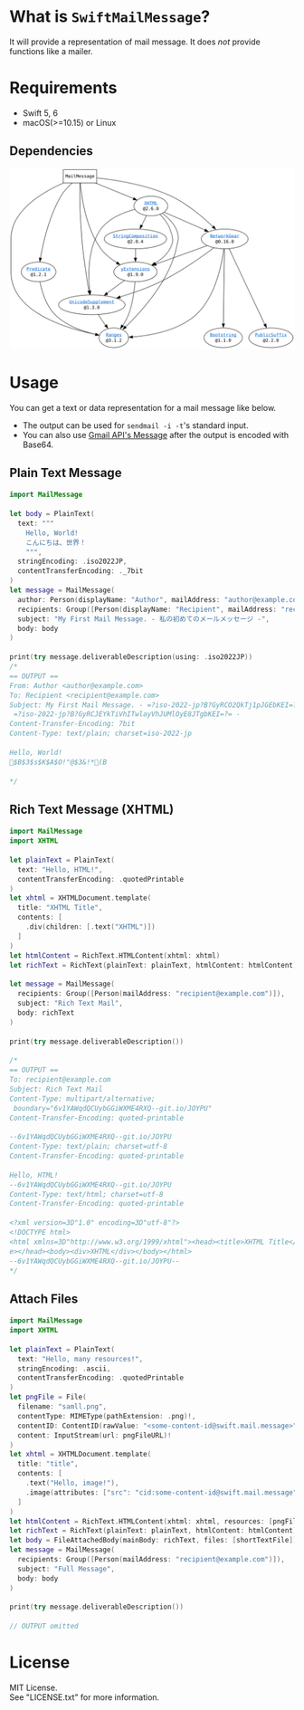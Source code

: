 # What is `SwiftMailMessage`?

It will provide a representation of mail message.
It does *not* provide functions like a mailer.

# Requirements

- Swift 5, 6
- macOS(>=10.15) or Linux

## Dependencies

![Dependencies](./dependencies.svg)


# Usage

You can get a text or data representation for a mail message like below.
- The output can be used for `sendmail -i -t`'s standard input.
- You can also use [Gmail API's Message](https://developers.google.com/gmail/api/reference/rest/v1/users.messages#Message) after the output is encoded with Base64.

## Plain Text Message

```Swift
import MailMessage

let body = PlainText(
  text: """
    Hello, World!
    こんにちは、世界！
    """,
  stringEncoding: .iso2022JP,
  contentTransferEncoding: ._7bit
)
let message = MailMessage(
  author: Person(displayName: "Author", mailAddress: "author@example.com"),
  recipients: Group([Person(displayName: "Recipient", mailAddress: "recipient@example.com")]),
  subject: "My First Mail Message. - 私の初めてのメールメッセージ -",
  body: body
)

print(try message.deliverableDescription(using: .iso2022JP))
/*
== OUTPUT ==
From: Author <author@example.com>
To: Recipient <recipient@example.com>
Subject: My First Mail Message. - =?iso-2022-jp?B?GyRCO2QkTj1pJGEbKEI=?=
 =?iso-2022-jp?B?GyRCJEYkTiVhITwlayVhJUMlOyE8JTgbKEI=?= -
Content-Transfer-Encoding: 7bit
Content-Type: text/plain; charset=iso-2022-jp

Hello, World!
$B$3$s$K$A$O!"@$3&!*(B

*/

```


## Rich Text Message (XHTML)

```Swift
import MailMessage
import XHTML

let plainText = PlainText(
  text: "Hello, HTML!",
  contentTransferEncoding: .quotedPrintable
)
let xhtml = XHTMLDocument.template(
  title: "XHTML Title",
  contents: [
    .div(children: [.text("XHTML")])
  ]
)
let htmlContent = RichText.HTMLContent(xhtml: xhtml)
let richText = RichText(plainText: plainText, htmlContent: htmlContent)

let message = MailMessage(
  recipients: Group([Person(mailAddress: "recipient@example.com")]),
  subject: "Rich Text Mail",
  body: richText
)

print(try message.deliverableDescription())

/*
== OUTPUT ==
To: recipient@example.com
Subject: Rich Text Mail
Content-Type: multipart/alternative;
 boundary="6v1YAWqdQCUybGGiWXME4RXQ--git.io/JOYPU"
Content-Transfer-Encoding: quoted-printable

--6v1YAWqdQCUybGGiWXME4RXQ--git.io/JOYPU
Content-Type: text/plain; charset=utf-8
Content-Transfer-Encoding: quoted-printable

Hello, HTML!
--6v1YAWqdQCUybGGiWXME4RXQ--git.io/JOYPU
Content-Type: text/html; charset=utf-8
Content-Transfer-Encoding: quoted-printable

<?xml version=3D"1.0" encoding=3D"utf-8"?>
<!DOCTYPE html>
<html xmlns=3D"http://www.w3.org/1999/xhtml"><head><title>XHTML Title</titl=
e></head><body><div>XHTML</div></body></html>
--6v1YAWqdQCUybGGiWXME4RXQ--git.io/JOYPU--
*/

```


## Attach Files

```Swift
import MailMessage
import XHTML

let plainText = PlainText(
  text: "Hello, many resources!",
  stringEncoding: .ascii,
  contentTransferEncoding: .quotedPrintable
)
let pngFile = File(
  filename: "samll.png",
  contentType: MIMEType(pathExtension: .png)!,
  contentID: ContentID(rawValue: "<some-content-id@swift.mail.message>")!,
  content: InputStream(url: pngFileURL)!
)
let xhtml = XHTMLDocument.template(
  title: "title",
  contents: [
    .text("Hello, image!"),
    .image(attributes: ["src": "cid:some-content-id@swift.mail.message"]),
  ]
)
let htmlContent = RichText.HTMLContent(xhtml: xhtml, resources: [pngFile])
let richText = RichText(plainText: plainText, htmlContent: htmlContent)
let body = FileAttachedBody(mainBody: richText, files: [shortTextFile])
let message = MailMessage(
  recipients: Group([Person(mailAddress: "recipient@example.com")]),
  subject: "Full Message",
  body: body
)

print(try message.deliverableDescription())

// OUTPUT omitted

```


# License

MIT License.  
See "LICENSE.txt" for more information.
